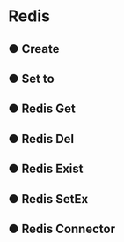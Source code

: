 # Redis

## ● Create

## ● Set to

## ● Redis Get

## ● Redis Del

## ● Redis Exist

## ● Redis SetEx

## ● Redis Connector





